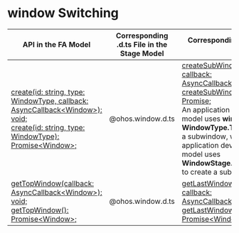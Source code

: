 # window Switching


  | API in the FA Model| Corresponding .d.ts File in the Stage Model| Corresponding API in the Stage Model| 
| -------- | -------- | -------- |
| [create(id: string, type: WindowType, callback: AsyncCallback&lt;Window&gt;): void;](../reference/apis-arkui/arkts-apis-window-f.md#windowcreatedeprecated)<br>[create(id: string, type: WindowType): Promise&lt;Window&gt;;](../reference/apis-arkui/arkts-apis-window-f.md#windowcreatedeprecated-1) | \@ohos.window.d.ts | [createSubWindow(name: string, callback: AsyncCallback&lt;Window&gt;): void;](../reference/apis-arkui/arkts-apis-window-WindowStage.md#createsubwindow9)<br>[createSubWindow(name: string): Promise;](../reference/apis-arkui/arkts-apis-window-WindowStage.md#createsubwindow9-1)<br>An application developed on the FA model uses **window.create(id, WindowType.TYPE_APP)** to create a subwindow, whereas an application developed on the stage model uses **WindowStage.CreateSubWindow()** to create a subwindow.|
| [getTopWindow(callback: AsyncCallback&lt;Window&gt;): void;](../reference/apis-arkui/arkts-apis-window-f.md#windowgettopwindowdeprecated)<br>[getTopWindow(): Promise&lt;Window&gt;;](../reference/apis-arkui/arkts-apis-window-f.md#windowgettopwindowdeprecated-1) | \@ohos.window.d.ts | [getLastWindow(ctx: BaseContext, callback: AsyncCallback&lt;Window&gt;): void;](../reference/apis-arkui/arkts-apis-window-f.md#windowgetlastwindow9)<br>[getLastWindow(ctx: BaseContext): Promise&lt;Window&gt;;](../reference/apis-arkui/arkts-apis-window-f.md#windowgetlastwindow9-1) |
